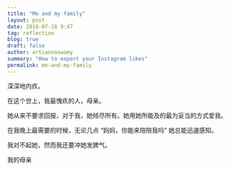 ```yaml
---
title: "Me and my family"
layout: post
date: 2018-07-18 9:47
tag: reflection
blog: true
draft: false
author: artiannaswamy
summary: "How to export your Instagram likes"
permalink: me-and-my-family
---
```


深深地内疚。

在这个世上，我最愧疚的人，母亲。

她从来不要求回报，对于我，她倾尽所有。她用她所能及的最为妥当的方式爱我。

在我晚上最需要的时候，无论几点 “妈妈，你能来陪陪我吗” 她总能迅速感知。

我对不起她，然而我还要冲她发脾气。

我的母亲

